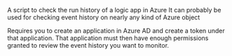 A script to check the run history of a logic app in Azure
It can probably be used for checking event history on nearly any kind of Azure object

Requires you to create an application in Azure AD and create a token under that application. That application must then have enough permissions granted to review the event history you want to monitor.
